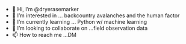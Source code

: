 - 👋 Hi, I’m @dryerasemarker
- 👀 I’m interested in ... backcountry avalanches and the human factor
- 🌱 I’m currently learning ... Python w/ machine learning
- 💞️ I’m looking to collaborate on ...field observation data
- 📫 How to reach me ...DM

<!---
dryerasemarker/dryerasemarker is a ✨ special ✨ repository because its `README.md` (this file) appears on your GitHub profile.
You can click the Preview link to take a look at your changes.
--->
